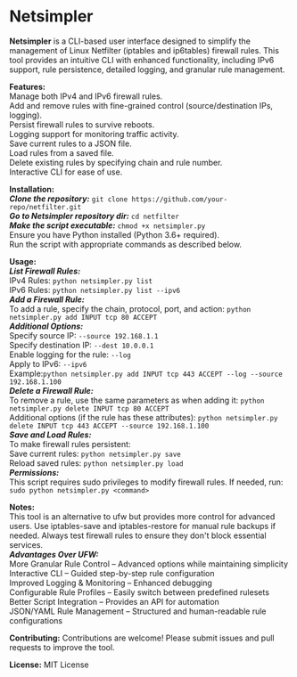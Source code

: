 # Netsimpler
**Netsimpler**
is a CLI-based user interface designed to simplify the management of Linux Netfilter (iptables and ip6tables) firewall rules.
This tool provides an intuitive CLI with enhanced functionality, including IPv6 support, rule persistence, detailed logging, and granular rule management.

**Features:**<br>
Manage both IPv4 and IPv6 firewall rules.<br>
Add and remove rules with fine-grained control (source/destination IPs, logging).<br>
Persist firewall rules to survive reboots.<br>
Logging support for monitoring traffic activity.<br>
Save current rules to a JSON file.<br>
Load rules from a saved file.<br>
Delete existing rules by specifying chain and rule number.<br>
Interactive CLI for ease of use.

**Installation:**<br>
***Clone the repository:***
``
git clone https://github.com/your-repo/netfilter.git
``<br>
***Go to Netsimpler repository dir:***
``
cd netfilter
``<br>
***Make the script executable:***
``chmod +x netsimpler.py``<br>
Ensure you have Python installed (Python 3.6+ required).<br>
Run the script with appropriate commands as described below.

**Usage:**<br>
***List Firewall Rules:***<br>
IPv4 Rules:
``
python netsimpler.py list
``<br>
IPv6 Rules:
``
python netsimpler.py list --ipv6
``<br>
***Add a Firewall Rule:***<br>
To add a rule, specify the chain, protocol, port, and action:
``
python netsimpler.py add INPUT tcp 80 ACCEPT
``<br>
***Additional Options:***<br>
Specify source IP: ``--source 192.168.1.1``<br>
Specify destination IP: ``--dest 10.0.0.1``<br>
Enable logging for the rule: ``--log``<br>
Apply to IPv6: ``--ipv6``<br>
Example:``python netsimpler.py add INPUT tcp 443 ACCEPT --log --source 192.168.1.100``<br>
***Delete a Firewall Rule:***<br>
To remove a rule, use the same parameters as when adding it:
``python netsimpler.py delete INPUT tcp 80 ACCEPT``<br>
Additional options (if the rule has these attributes):
``python netsimpler.py delete INPUT tcp 443 ACCEPT --source 192.168.1.100``<br>
***Save and Load Rules:***<br>
To make firewall rules persistent:<br>
Save current rules:
``python netsimpler.py save``<br>
Reload saved rules:
``python netsimpler.py load``<br>
***Permissions:***<br>
This script requires sudo privileges to modify firewall rules. If needed, run:
``sudo python netsimpler.py <command>``<br>

**Notes:**<br>
This tool is an alternative to ufw but provides more control for advanced users.
Use iptables-save and iptables-restore for manual rule backups if needed.
Always test firewall rules to ensure they don't block essential services.<br>
***Advantages Over UFW:***<br>
More Granular Rule Control – Advanced options while maintaining simplicity<br>
Interactive CLI – Guided step-by-step rule configuration<br>
Improved Logging & Monitoring – Enhanced debugging<br>
Configurable Rule Profiles – Easily switch between predefined rulesets<br>
Better Script Integration – Provides an API for automation<br>
JSON/YAML Rule Management – Structured and human-readable rule configurations<br>

**Contributing:**
Contributions are welcome! Please submit issues and pull requests to improve the tool.

**License:**
MIT License

